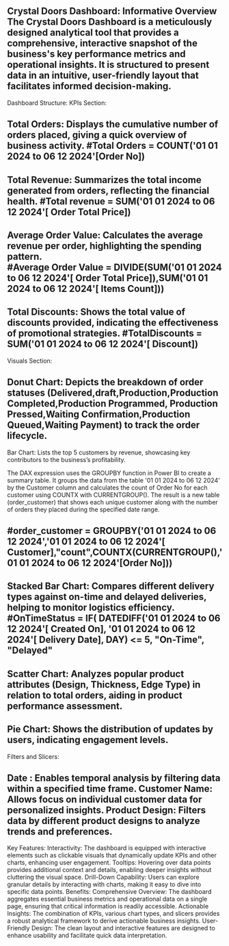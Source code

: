 Crystal Doors Dashboard: Informative Overview
The Crystal Doors Dashboard is a meticulously designed analytical tool that provides a comprehensive, interactive snapshot of the business's key performance metrics and operational
insights. It is structured to present data in an intuitive, user-friendly layout that facilitates informed decision-making.
---------------------------------------------------------------------------------------------------------------------------------
Dashboard Structure:
KPIs Section:

Total Orders: Displays the cumulative number of orders placed, giving a quick overview of business activity.     #Total Orders = COUNT('01 01 2024 to 06 12 2024'[Order No])
------------------------------------------------------------------------------------------------------------------------------------------------------------------------------
Total Revenue: Summarizes the total income generated from orders, reflecting the financial health.      #Total revenue = SUM('01 01 2024 to 06 12 2024'[ Order Total  Price])
--------------------------------------------------------------------------------------------------------------------------------------------------------------------------------
Average Order Value: Calculates the average revenue per order, highlighting the spending pattern.   
#Average Order Value = DIVIDE(SUM('01 01 2024 to 06 12 2024'[ Order Total  Price]),SUM('01 01 2024 to 06 12 2024'[ Items Count]))
------------------------------------------------------------------------------------------------------------------------------------------------------------------------------

Total Discounts: Shows the total value of discounts provided, indicating the effectiveness of promotional strategies.
#TotalDiscounts = SUM('01 01 2024 to 06 12 2024'[ Discount])
-------------------------------------------------------------------------------------------------------------------------------------------------------------------------------

Visuals Section:

Donut Chart: 
Depicts the breakdown of order statuses (Delivered,draft,Production,Production Completed,Production Programmed, Production Pressed,Waiting Confirmation,Production Queued,Waiting Payment)
to track the order lifecycle.
---------------------------------------------------------------------------------------------------------------------------------------------------------------------------------------

Bar Chart: 
Lists the top 5 customers by revenue, showcasing key contributors to the business’s profitability.

The DAX expression uses the GROUPBY function in Power BI to create a summary table. It groups the data from the table '01 01 2024 to 06 12 2024' by the Customer column and calculates the count of Order No for each customer using COUNTX with CURRENTGROUP(). The result is a new table (order_customer) that shows each unique customer along with the number of orders they placed during the specified date range.

#order_customer = GROUPBY('01 01 2024 to 06 12 2024','01 01 2024 to 06 12 2024'[ Customer],"count",COUNTX(CURRENTGROUP(),'01 01 2024 to 06 12 2024'[Order No]))
------------------------------------------------------------------------------------------------------------------------------------------------------------------------------------

Stacked Bar Chart: 
Compares different delivery types against on-time and delayed deliveries, helping to monitor logistics efficiency.
#OnTimeStatus = IF(
    DATEDIFF('01 01 2024 to 06 12 2024'[ Created On], '01 01 2024 to 06 12 2024'[ Delivery Date], DAY) <= 5,
    "On-Time",
    "Delayed"
------------------------------------------------------------------------------------------------------------------------------------------------------------------------------------
Scatter Chart: Analyzes popular product attributes (Design, Thickness, Edge Type) in relation to total orders, aiding in product performance assessment.
-------------------------------------------------------------------------------------------------------------------------------------------------------------------------------------

Pie Chart: Shows the distribution of updates by users, indicating engagement levels.
-----------------------------------------------------------------------------------------------------------------------------------------------------------------------------------

Filters and Slicers:

Date : Enables temporal analysis by filtering data within a specified time frame.
Customer Name: Allows focus on individual customer data for personalized insights.
Product Design: Filters data by different product designs to analyze trends and preferences.
-----------------------------------------------------------------------------------------------------------------------------------------------------------------------------------
Key Features:
Interactivity: The dashboard is equipped with interactive elements such as clickable visuals that dynamically update KPIs and other charts, enhancing user engagement.
Tooltips: Hovering over data points provides additional context and details, enabling deeper insights without cluttering the visual space.
Drill-Down Capability: Users can explore granular details by interacting with charts, making it easy to dive into specific data points.
Benefits:
Comprehensive Overview: The dashboard aggregates essential business metrics and operational data on a single page, ensuring that critical information is readily accessible.
Actionable Insights: The combination of KPIs, various chart types, and slicers provides a robust analytical framework to derive actionable business insights.
User-Friendly Design: The clean layout and interactive features are designed to enhance usability and facilitate quick data interpretation.
